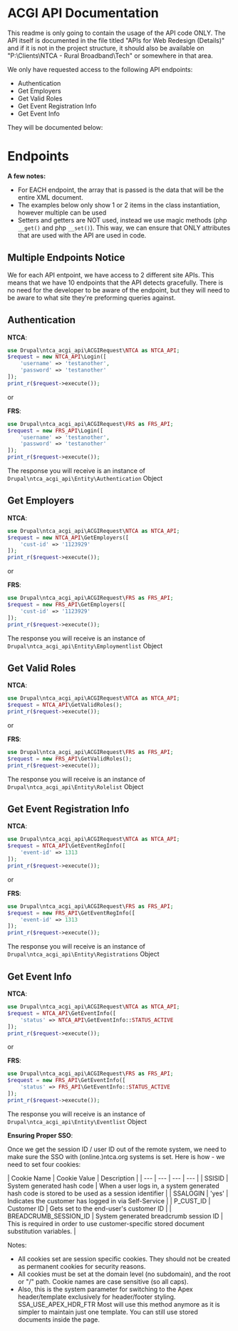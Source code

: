 # ACGI API Documentation

This readme is only going to contain the usage of the API code ONLY.  The API itself is documented in the file titled "APIs for Web Redesign (Details)" and if it is not in the project structure, it should also be available on "P:\Clients\NTCA - Rural Broadband\Tech" or somewhere in that area.

We only have requested access to the following API endpoints:

* Authentication
* Get Employers
* Get Valid Roles
* Get Event Registration Info
* Get Event Info

They will be documented below:

# Endpoints

**A few notes:**

* For EACH endpoint, the array that is passed is the data that will be the entire XML document.
* The examples below only show 1 or 2 items in the class instantiation, however multiple can be used
* Setters and getters are NOT used, instead we use magic methods (php `__get()` and php `__set()`).  This way, we can ensure that ONLY attributes that are used with the API are used in code.

## Multiple Endpoints Notice

We for each API entpoint, we have access to 2 different site APIs.  This means that we have 10 endpoints that the API detects gracefully.  There is no need for the developer to be aware of the endpoint, but they will need to be aware to what site they're preforming queries against.

## Authentication

**NTCA**:
```php
use Drupal\ntca_acgi_api\ACGIRequest\NTCA as NTCA_API;
$request = new NTCA_API\Login([
	'username' => 'testanother',
	'password' => 'testanother'
]);
print_r($request->execute());
```

or

**FRS**:
```php
use Drupal\ntca_acgi_api\ACGIRequest\FRS as FRS_API;
$request = new FRS_API\Login([
	'username' => 'testanother',
	'password' => 'testanother'
]);
print_r($request->execute());
```

The response you will receive is an instance of `Drupal\ntca_acgi_api\Entity\Authentication` Object

## Get Employers

**NTCA**:
```php
use Drupal\ntca_acgi_api\ACGIRequest\NTCA as NTCA_API;
$request = new NTCA_API\GetEmployers([
	'cust-id' => '1123929'
]);
print_r($request->execute());
```

or

**FRS**:
```php
use Drupal\ntca_acgi_api\ACGIRequest\FRS as FRS_API;
$request = new FRS_API\GetEmployers([
	'cust-id' => '1123929'
]);
print_r($request->execute());
```

The response you will receive is an instance of `Drupal\ntca_acgi_api\Entity\Employmentlist` Object

## Get Valid Roles

**NTCA**:
```php
use Drupal\ntca_acgi_api\ACGIRequest\NTCA as NTCA_API;
$request = NTCA_API\GetValidRoles();
print_r($request->execute());
```

or

**FRS**:
```php
use Drupal\ntca_acgi_api\ACGIRequest\FRS as FRS_API;
$request = new FRS_API\GetValidRoles();
print_r($request->execute());
```

The response you will receive is an instance of `Drupal\ntca_acgi_api\Entity\Rolelist` Object

## Get Event Registration Info

**NTCA**:
```php
use Drupal\ntca_acgi_api\ACGIRequest\NTCA as NTCA_API;
$request = NTCA_API\GetEventRegInfo([
    'event-id' => 1313
]);
print_r($request->execute());
```

or

**FRS**:
```php
use Drupal\ntca_acgi_api\ACGIRequest\FRS as FRS_API;
$request = new FRS_API\GetEventRegInfo([
    'event-id' => 1313
]);
print_r($request->execute());
```

The response you will receive is an instance of `Drupal\ntca_acgi_api\Entity\Registrations` Object

## Get Event Info

**NTCA**:
```php
use Drupal\ntca_acgi_api\ACGIRequest\NTCA as NTCA_API;
$request = NTCA_API\GetEventInfo([
    'status' => NTCA_API\GetEventInfo::STATUS_ACTIVE
]);
print_r($request->execute());
```

or

**FRS**:
```php
use Drupal\ntca_acgi_api\ACGIRequest\FRS as FRS_API;
$request = new FRS_API\GetEventInfo([
    'status' => FRS_API\GetEventInfo::STATUS_ACTIVE
]);
print_r($request->execute());
```

The response you will receive is an instance of `Drupal\ntca_acgi_api\Entity\Eventlist` Object

**Ensuring Proper SSO**:

Once we get the session ID / user ID out of the remote system, we need to make sure the SSO with (online.)ntca.org systems is set. Here is how - we need to set four cookies:

| Cookie Name | Cookie Value | Description |
| --- | --- | --- | --- |
| SSISID | System generated hash code | When a user logs in, a system generated hash code is stored to be used as a session identifier |
| SSALOGIN | 'yes' | Indicates the customer has logged in via Self-Service |
| P_CUST_ID | Customer ID | Gets set to the end-user's customer ID |
| BREADCRUMB_SESSION_ID | System generated breadcrumb session ID | This is required in order to use customer-specific stored document substitution variables. |

Notes: 

* All cookies set are session specific cookies. They should not be created as permanent cookies for security reasons.
* All cookies must be set at the domain level (no subdomain), and the root or "/" path. Cookie names are case sensitive (so all caps).
* Also, this is the system parameter for switching to the Apex header/template exclusively for header/footer styling. SSA_USE_APEX_HDR_FTR
  Most will use this method anymore as it is simpler to maintain just one template.
  You can still use stored documents inside the page.
  
